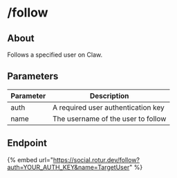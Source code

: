 # /follow

## About

Follows a specified user on Claw.

## Parameters

| Parameter | Description |
| --------- | ----------- |
| auth      | A required user authentication key |
| name      | The username of the user to follow |

## Endpoint

{% embed url="https://social.rotur.dev/follow?auth=YOUR_AUTH_KEY&name=TargetUser" %}
